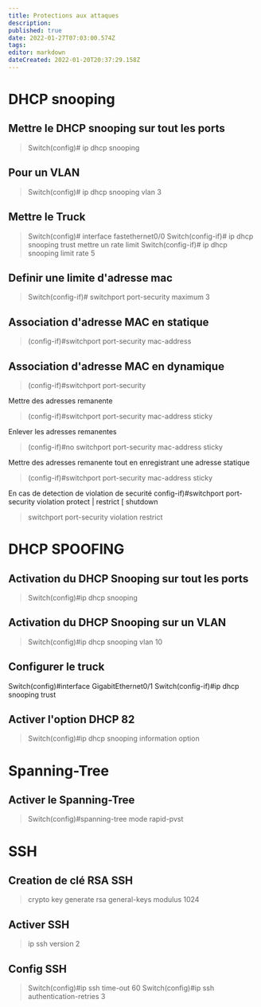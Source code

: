 ```yaml
---
title: Protections aux attaques
description: 
published: true
date: 2022-01-27T07:03:00.574Z
tags: 
editor: markdown
dateCreated: 2022-01-20T20:37:29.158Z
---
```


# DHCP snooping
## Mettre le DHCP snooping sur tout les ports
> Switch(config)# ip dhcp snooping

## Pour un VLAN
> Switch(config)# ip dhcp snooping vlan 3

## Mettre le Truck 
> Switch(config)# interface fastethernet0/0
> Switch(config-if)# ip dhcp snooping trust
mettre un rate limit
>  Switch(config-if)# ip dhcp snooping limit rate 5

## Definir une limite d'adresse mac
>  Switch(config-if)# switchport port-security maximum 3

## Association d'adresse MAC en statique
> (config-if)#switchport port-security mac-address <mac>

## Association d'adresse MAC en dynamique
> (config-if)#switchport port-security

Mettre des adresses remanente
> (config-if)#switchport port-security mac-address sticky

Enlever les adresses remanentes
> (config-if)#no switchport port-security mac-address sticky

Mettre des adresses remanente tout en enregistrant une adresse statique
> (config-if)#switchport port-security mac-address sticky <adresse MAC>

En cas de detection de violation de securité
config-if)#switchport port-security violation protect | restrict [ shutdown
> switchport port-security violation restrict

# DHCP SPOOFING
## Activation du DHCP Snooping sur tout les ports
> Switch(config)#ip dhcp snooping

## Activation du DHCP Snooping sur un VLAN
> Switch(config)#ip dhcp snooping vlan 10

## Configurer le truck
Switch(config)#interface GigabitEthernet0/1
Switch(config-if)#ip dhcp snooping trust

## Activer l'option DHCP 82
> Switch(config)#ip dhcp snooping information option

# Spanning-Tree
## Activer le Spanning-Tree
> Switch(config)#spanning-tree mode rapid-pvst

# SSH
## Creation de clé RSA SSH
> crypto key generate rsa general-keys modulus 1024
## Activer SSH
>ip ssh version 2
## Config SSH
> Switch(config)#ip ssh time-out 60
Switch(config)#ip ssh authentication-retries 3 
